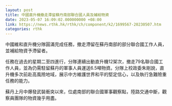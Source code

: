 ```yaml
---
layout: post
title: 中國直升機撤走滯留蘇丹南部聯合國人員及補給物資
date: 2023-05-07 16:09:02.000000000 +08:00
link: https://news.rthk.hk/rthk/ch/component/k2/1699567-20230507.htm
categories: rthk
---
```


中國維和直升機分隊圓滿完成任務，撤走滯留在蘇丹南部的部分聯合國工作人員，並補給物資予滯留者。

任務在過去的星期二至四進行，分隊連續出動直升機12架次，撤走79名聯合國工作人員，並為仍需駐留蘇丹的軍事人員運送6.5噸物資。分隊上校政委朱剛說，直升機多次前赴高風險地域，展示中方維護世界和平的堅定信心，以及執行急難險重任務的能力。

蘇丹上月中爆發武裝衝突以來，位處南部的聯合國軍事觀察點，陸路交通中斷，觀察員團隊的物資幾乎用盡。
